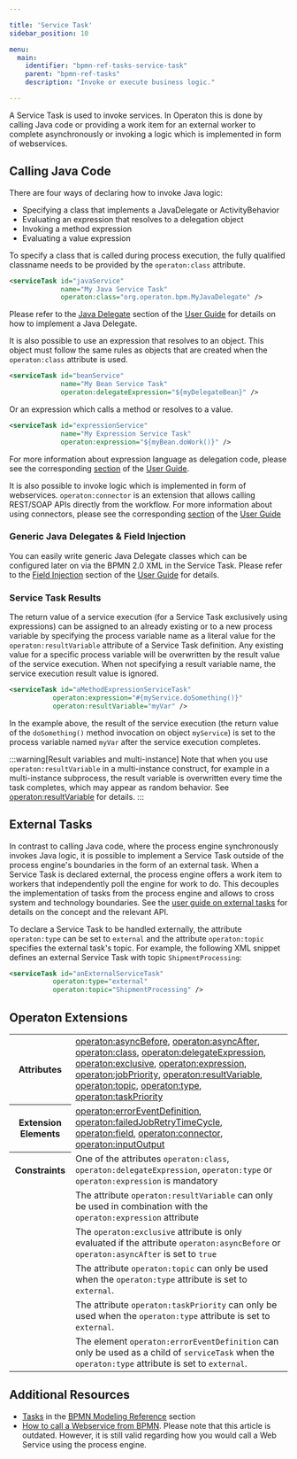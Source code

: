 ```yaml
---

title: 'Service Task'
sidebar_position: 10

menu:
  main:
    identifier: "bpmn-ref-tasks-service-task"
    parent: "bpmn-ref-tasks"
    description: "Invoke or execute business logic."

---
```




A Service Task is used to invoke services. In Operaton this is done by calling Java code or providing a work item for an external worker to complete asynchronously or invoking a logic which is implemented in form of webservices.

## Calling Java Code

There are four ways of declaring how to invoke Java logic:

* Specifying a class that implements a JavaDelegate or ActivityBehavior
* Evaluating an expression that resolves to a delegation object
* Invoking a method expression
* Evaluating a value expression

To specify a class that is called during process execution, the fully qualified classname needs to be provided by the `operaton:class` attribute.

```xml
<serviceTask id="javaService"
             name="My Java Service Task"
             operaton:class="org.operaton.bpm.MyJavaDelegate" />
```

Please refer to the [Java Delegate](../../../user-guide/process-engine/delegation-code.md#java-delegate) section of the [User Guide](../../../user-guide/index.md) for details on how to implement a Java Delegate.

It is also possible to use an expression that resolves to an object. This object must follow the
same rules as objects that are created when the `operaton:class` attribute is used.

```xml
<serviceTask id="beanService"
             name="My Bean Service Task"
             operaton:delegateExpression="${myDelegateBean}" />
```

Or an expression which calls a method or resolves to a value.

```xml
<serviceTask id="expressionService"
             name="My Expression Service Task"
             operaton:expression="${myBean.doWork()}" />
```

For more information about expression language as delegation code, please see the corresponding
[section](../../../user-guide/process-engine/expression-language.md#delegation-code)
of the [User Guide](../../../user-guide/index.md).

It is also possible to invoke logic which is implemented in form of webservices. `operaton:connector` is an extension that allows calling REST/SOAP APIs directly from the workflow. For more information about using connectors, please see the corresponding [section](../../../user-guide/process-engine/connectors.md#use-connectors) of the [User Guide](../../../user-guide/index.md)

### Generic Java Delegates & Field Injection

You can easily write generic Java Delegate classes which can be configured later on via the BPMN 2.0 XML in the Service Task. Please refer to the [Field Injection](../../../user-guide/process-engine/delegation-code.md#field-injection) section of the [User Guide](../../../user-guide/index.md) for details.


### Service Task Results

The return value of a service execution (for a Service Task exclusively using expressions) can be assigned to an already existing or to a new process variable by specifying the process variable name as a literal value for the `operaton:resultVariable` attribute of a Service Task definition. Any existing value for a specific process variable will be overwritten by the result value of the service execution. When not specifying a result variable name, the service execution result value is ignored.

```xml
<serviceTask id="aMethodExpressionServiceTask"
           operaton:expression="#{myService.doSomething()}"
           operaton:resultVariable="myVar" />
```

In the example above, the result of the service execution (the return value of the `doSomething()` method invocation on object `myService`) is set to the process variable named `myVar` after the service execution completes.

:::warning[Result variables and multi-instance]
Note that when you use <code>operaton:resultVariable</code> in a multi-instance construct, for example in a multi-instance subprocess, the result variable is overwritten every time the task completes, which may appear as random behavior. See <a href="../reference/bpmn20/custom-extensions/extension-attributes.md#resultvariable">operaton:resultVariable</a> for details.
:::

## External Tasks

In contrast to calling Java code, where the process engine synchronously invokes Java logic, it is possible to implement a Service Task outside of the process engine's boundaries in the form of an external task. When a Service Task is declared external, the process engine offers a work item to workers that independently poll the engine for work to do. This decouples the implementation of tasks from the process engine and allows to cross system and technology boundaries. See the [user guide on external tasks](../../../user-guide/process-engine/external-tasks.md) for details on the concept and the relevant API.

To declare a Service Task to be handled externally, the attribute `operaton:type` can be set to `external` and the attribute `operaton:topic` specifies the external task's topic. For example, the following XML snippet defines an external Service Task with topic `ShipmentProcessing`:

```xml
<serviceTask id="anExternalServiceTask"
           operaton:type="external"
           operaton:topic="ShipmentProcessing" />
```

## Operaton Extensions

<table class="table table-striped">
  <tr>
    <th>Attributes</th>
    <td>
      <a href="../reference/bpmn20/custom-extensions/extension-attributes.md#asyncbefore">operaton:asyncBefore</a>,
      <a href="../reference/bpmn20/custom-extensions/extension-attributes.md#asyncafter">operaton:asyncAfter</a>,
      <a href="../reference/bpmn20/custom-extensions/extension-attributes.md#class">operaton:class</a>,
      <a href="../reference/bpmn20/custom-extensions/extension-attributes.md#delegateexpression">operaton:delegateExpression</a>,
      <a href="../reference/bpmn20/custom-extensions/extension-attributes.md#exclusive">operaton:exclusive</a>,
      <a href="../reference/bpmn20/custom-extensions/extension-attributes.md#expression">operaton:expression</a>,
      <a href="../reference/bpmn20/custom-extensions/extension-attributes.md#jobpriority">operaton:jobPriority</a>,
      <a href="../reference/bpmn20/custom-extensions/extension-attributes.md#resultvariable">operaton:resultVariable</a>,
      <a href="../reference/bpmn20/custom-extensions/extension-attributes.md#topic">operaton:topic</a>,
      <a href="../reference/bpmn20/custom-extensions/extension-attributes.md#type">operaton:type</a>,
      <a href="../reference/bpmn20/custom-extensions/extension-attributes.md#taskpriority">operaton:taskPriority</a>
    </td>
  </tr>
  <tr>
    <th>Extension Elements</th>
    <td>
      <a href="../reference/bpmn20/custom-extensions/extension-elements.md#erroreventdefinition">operaton:errorEventDefinition</a>,
      <a href="../reference/bpmn20/custom-extensions/extension-elements.md#failedjobretrytimecycle">operaton:failedJobRetryTimeCycle</a>,
      <a href="../reference/bpmn20/custom-extensions/extension-elements.md#field">operaton:field</a>,
      <a href="../reference/bpmn20/custom-extensions/extension-elements.md#connector">operaton:connector</a>,
      <a href="../reference/bpmn20/custom-extensions/extension-elements.md#inputoutput">operaton:inputOutput</a>
    </td>
  </tr>
  <tr>
    <th>Constraints</th>
    <td>
      One of the attributes <code>operaton:class</code>, <code>operaton:delegateExpression</code>,
      <code>operaton:type</code> or <code>operaton:expression</code> is mandatory
    </td>
  </tr>
  <tr>
    <td></td>
    <td>
      The attribute <code>operaton:resultVariable</code> can only be used in combination with the
      <code>operaton:expression</code> attribute
    </td>
  </tr>
  <tr>
    <td></td>
    <td>
      The <code>operaton:exclusive</code> attribute is only evaluated if the attribute
      <code>operaton:asyncBefore</code> or <code>operaton:asyncAfter</code> is set to <code>true</code>
    </td>
  </tr>
  <tr>
    <td></td>
    <td>
      The attribute <code>operaton:topic</code> can only be used when the <code>operaton:type</code> attribute is set to <code>external</code>.
    </td>
  </tr>
  <tr>
    <td></td>
    <td>
      The attribute <code>operaton:taskPriority</code> can only be used when the <code>operaton:type</code> attribute is set to <code>external</code>.
    </td>
  </tr>
  <tr>
    <td></td>
    <td>
      The element <code>operaton:errorEventDefinition</code> can only be used as a child of <code>serviceTask</code> when the <code>operaton:type</code> attribute is set to <code>external</code>.
    </td>
  </tr>
</table>


## Additional Resources

* [Tasks](http://operaton.org/bpmn/reference.html#activities-task) in the [BPMN Modeling Reference](http://operaton.org/bpmn/reference.html) section
* [How to call a Webservice from BPMN](http://www.bpm-guide.de/2010/12/09/how-to-call-a-webservice-from-bpmn/). Please note that this article is outdated. However, it is still valid regarding how you would call a Web Service using the process engine.
